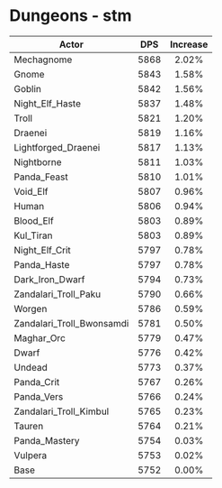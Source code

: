 # Dungeons - stm
| Actor | DPS | Increase |
|---|:---:|:---:|
|Mechagnome|5868|2.02%|
|Gnome|5843|1.58%|
|Goblin|5842|1.56%|
|Night_Elf_Haste|5837|1.48%|
|Troll|5821|1.20%|
|Draenei|5819|1.16%|
|Lightforged_Draenei|5817|1.13%|
|Nightborne|5811|1.03%|
|Panda_Feast|5810|1.01%|
|Void_Elf|5807|0.96%|
|Human|5806|0.94%|
|Blood_Elf|5803|0.89%|
|Kul_Tiran|5803|0.89%|
|Night_Elf_Crit|5797|0.78%|
|Panda_Haste|5797|0.78%|
|Dark_Iron_Dwarf|5794|0.73%|
|Zandalari_Troll_Paku|5790|0.66%|
|Worgen|5786|0.59%|
|Zandalari_Troll_Bwonsamdi|5781|0.50%|
|Maghar_Orc|5779|0.47%|
|Dwarf|5776|0.42%|
|Undead|5773|0.37%|
|Panda_Crit|5767|0.26%|
|Panda_Vers|5766|0.24%|
|Zandalari_Troll_Kimbul|5765|0.23%|
|Tauren|5764|0.21%|
|Panda_Mastery|5754|0.03%|
|Vulpera|5753|0.02%|
|Base|5752|0.00%|
